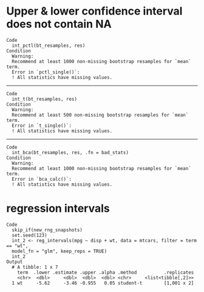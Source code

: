 # Upper & lower confidence interval does not contain NA

    Code
      int_pctl(bt_resamples, res)
    Condition
      Warning:
      Recommend at least 1000 non-missing bootstrap resamples for `mean` term.
      Error in `pctl_single()`:
      ! All statistics have missing values.

---

    Code
      int_t(bt_resamples, res)
    Condition
      Warning:
      Recommend at least 500 non-missing bootstrap resamples for `mean` term.
      Error in `t_single()`:
      ! All statistics have missing values.

---

    Code
      int_bca(bt_resamples, res, .fn = bad_stats)
    Condition
      Warning:
      Recommend at least 1000 non-missing bootstrap resamples for `mean` term.
      Error in `bca_calc()`:
      ! All statistics have missing values.

# regression intervals

    Code
      skip_if(new_rng_snapshots)
      set.seed(123)
      int_2 <- reg_intervals(mpg ~ disp + wt, data = mtcars, filter = term == "wt",
      model_fn = "glm", keep_reps = TRUE)
      int_2
    Output
      # A tibble: 1 x 7
        term  .lower .estimate .upper .alpha .method          .replicates
        <chr>  <dbl>     <dbl>  <dbl>  <dbl> <chr>     <list<tibble[,2]>>
      1 wt     -5.62     -3.46 -0.955   0.05 student-t        [1,001 x 2]

